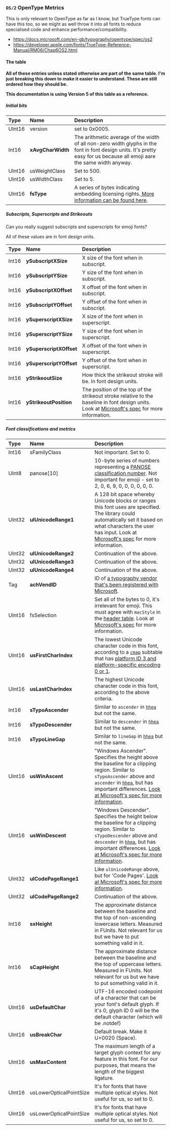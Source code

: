 ### `OS/2` OpenType Metrics

This is only relevant to OpenType as far as I know, but TrueType fonts can have this too, so we might as well throw it into all fonts to reduce specialised code and enhance performance/compatibility.

  - https://docs.microsoft.com/en-gb/typography/opentype/spec/os2
  - https://developer.apple.com/fonts/TrueType-Reference-Manual/RM06/Chap6OS2.html

#### The table

**All of these entries unless stated otherwise are part of the same table. I'm just breaking this down to make it easier to understand. These are still ordered how they should be.**

**This documentation is using Version 5 of this table as a reference.**

##### Initial bits

| Type | Name | Description |
|:-----|:-----|:------------|
| UInt16 | version | set to 0x0005. |
| Int16 | **xAvgCharWidth** | The arithmetic average of the width of all non-zero width glyphs in the font in font design units. It's pretty easy for us because all emoji aare the same width anyway. |
| UInt16 | usWeightClass | Set to 500. |
| UInt16 | usWidthClass | Set to 5. |
| UInt16 | **fsType** | A series of bytes indicating embedding licensing rights.[ More information can be found here](https://docs.microsoft.com/en-gb/typography/opentype/spec/os2#fstype). |

##### Subscripts, Superscripts and Strikeouts

Can you really suggest subscripts and superscripts for emoji fonts?

All of these values are in font design units.

| Type | Name | Description |
|:-----|:-----|:------------|
| Int16 | **ySubscriptXSize** | X size of the font when in subscript. |
| Int16 | **ySubscriptYSize** | Y size of the font when in subscript.	|
| Int16 | **ySubscriptXOffset** | X offset of the font when in subscript. |
| Int16 | **ySubscriptYOffset** | Y offset of the font when in subscript. |
| Int16 | **ySuperscriptXSize** | X size of the font when in superscript. |
| Int16 | **ySuperscriptYSize** | Y size of the font when in superscript. |
| Int16 | **ySuperscriptXOffset** | X offset of the font when in superscript. |
| Int16 | **ySuperscriptYOffset** | Y offset of the font when in superscript. |
| Int16 | **yStrikeoutSize** | How thick the strikeout stroke will be. In font design units.  |
| Int16 | **yStrikeoutPosition** | The position of the top of the strikeout stroke relative to the baseline in font design units. Look at [Microsoft's spec](https://docs.microsoft.com/en-gb/typography/opentype/spec/os2#ystrikeoutposition) for more information. |

##### Font classifications and metrics

| Type | Name | Description |
|:-----|:-----|:------------|
| Int16 | sFamilyClass | Not important. Set to 0. |
| UInt8 | panose[10] | 10-byte series of numbers representing a [PANOSE classification number](https://monotype.github.io/panose/pan1.htm). Not important for emoji - set to 2, 0, 6, 9, 0, 0, 0, 0, 0, 0. |
| UInt32 | **ulUnicodeRange1** | A 128 bit space whereby Unicode blocks or ranges this font uses are specified. The  library could automatically set it based on what characters the user has input. Look at [Microsoft's spec](https://docs.microsoft.com/en-gb/typography/opentype/spec/os2#fsselection) for more information. |
| UInt32 | **ulUnicodeRange2** | Continuation of the above. |
| UInt32 | **ulUnicodeRange3** | Continuation of the above. |
| UInt32 | **ulUnicodeRange4** | Continuation of the above. |
| Tag | **achVendID** | ID of [a typography vendor that's been registered with Microsoft](https://docs.microsoft.com/en-gb/typography/vendors/). |
| UInt16 | fsSelection | Set all of the bytes to 0, it's irrelevant for emoji. This must agree with `macStyle` in the [header table](../header.md). Look at [Microsoft's spec](https://docs.microsoft.com/en-gb/typography/opentype/spec/os2#fsselection) for more information. |
| UInt16 | **usFirstCharIndex** | The lowest Unicode character code in this font, according to a [`cmap`](../cmap.md) subtable that has [platform ID 3 and platform-specific encoding 0 or 1](../../data/platform-ids.md). |
| UInt16 | **usLastCharIndex** | The highest Unicode character code in this font, according to the above criteria. |
| Int16 | **sTypoAscender** | Similar to `ascender` in [`hhea`](horizontal_metrics.md) but not the same. |
| Int16 | **sTypoDescender** | Similar to `descender` in [`hhea`](horizontal_metrics.md) but not the same. |
| Int16 | **sTypoLineGap** | Similar to `lineGap` in [`hhea`](horizontal_metrics.md) but not the same.  |
| UInt16 | **usWinAscent** | "Windows Ascender". Specifies the height above the baseline for a clipping region. Similar to `sTypoAscender` above and `ascender` in [`hhea`](horizontal_metrics.md), but has important differences. [Look at Microsoft's spec for more information](https://docs.microsoft.com/en-gb/typography/opentype/spec/os2#uswinascent). |
| UInt16 | **usWinDescent** | "Windows Descender". Specifies the height below the baseline for a clipping region. Similar to `sTypoDescender` above and `descender` in [`hhea`](horizontal_metrics.md), but has important differences. [Look at Microsoft's spec for more information](https://docs.microsoft.com/en-gb/typography/opentype/spec/os2#uswindescent). |
| UInt32 | **ulCodePageRange1** | Like `ulUnicodeRange` above, but for 'Code Pages'. [Look at Microsoft's spec for more information](https://docs.microsoft.com/en-gb/typography/opentype/spec/os2#ulcodepagerange1-bits-031brulcodepagerange2-bits-3263). |
| UInt32 | **ulCodePageRange2** | Continuation of the above. |
| Int16 | **sxHeight** | The approximate distance between the baseline and the top of non-ascending lowercase letters. Measured in FUnits. Not relevant for us but we have to put something valid in it. |
| Int16 | **sCapHeight** | The approximate distance between the baseline and the top of uppercase letters. Measured in FUnits. Not relevant for us but we have to put something valid in it. |
| UInt16 | **usDefaultChar** | UTF-16 encoded codepoint of a character that can be your font's default glyph. If it's 0, glyph ID 0 will be the default character (which will be .notdef) |
| UInt16 | **usBreakChar** | Default break. Make it U+0020 (Space). |
| UInt16 | **usMaxContent** | The maximum length of a target glyph context for any feature in this font. For our purposes, that means the length of the biggest ligature. |
| UInt16 | usLowerOpticalPointSize | It's for fonts that have multiple optical styles. Not useful for us, so set to 0. |
| UInt16 | usLowerOpticalPointSize | It's for fonts that have multiple optical styles. Not useful for us, so set to 0. |


